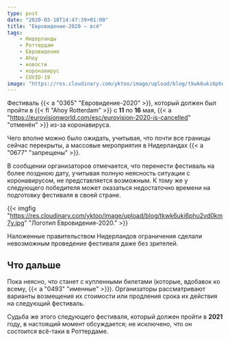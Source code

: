 ```yaml
---
type: post
date: "2020-03-18T14:47:39+01:00"
title: "Евровидение-2020 — всё"
tags:
    - Нидерланды
    - Роттердам
    - Евровидение
    - Ahoy
    - новости
    - коронавирус
    - COVID-19
image: "https://res.cloudinary.com/yktoo/image/upload/blog/tkwk6uki6phu2vd0km7y.jpg"
---
```


Фестиваль {{< a "0365" "Евровидение-2020" >}}, который должен был пройти в {{< fl "Ahoy Rotterdam" >}} с **11** по **16** мая, {{< a "https://eurovisionworld.com/esc/eurovision-2020-is-cancelled" "отменён" >}} из-за коронавируса.

Чего вполне можно было ожидать, учитывая, что почти все границы сейчас перекрыты, а массовые мероприятия в Нидерландах {{< a "0677" "запрещены" >}}.

<!--more-->

В сообщении организаторов отмечается, что перенести фестиваль на более позднюю дату, учитывая полную неясность ситуации с коронавирусом, не представляется возможным. К тому же у следующего победителя может оказаться недостаточно времени на подготовку фестиваля в своей стране.

{{< imgfig "https://res.cloudinary.com/yktoo/image/upload/blog/tkwk6uki6phu2vd0km7y.jpg" "Логотип Евровидения-2020." >}}

Наложенные правительством Нидерландов ограничения сделали невозможным проведение фестиваля даже без зрителей.

## Что дальше

Пока неясно, что станет с купленными билетами (которые, вдобавок ко всему, {{< a "0493" "именные" >}}). Организаторы рассматривают варианты возмещения их стоимости или продления срока их действия на следующий фестиваль.

Судьба же этого следующего фестиваля, который должен пройти в **2021** году, в настоящий момент обсуждается; не исключено, что он состоится всё-таки в Роттердаме.